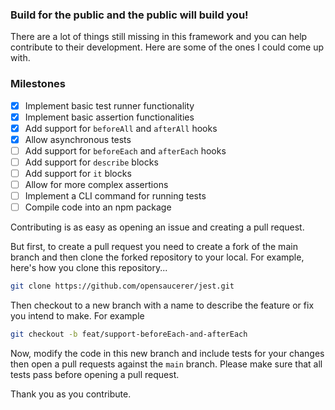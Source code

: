 ### Build for the public and the public will build you!

There are a lot of things still missing in this framework and you can help contribute to their development. Here are some of the ones I could come up with.

### Milestones

- [x] Implement basic test runner functionality
- [x] Implement basic assertion functionalities
- [x] Add support for `beforeAll` and `afterAll` hooks
- [x] Allow asynchronous tests
- [ ] Add support for `beforeEach` and `afterEach` hooks
- [ ] Add support for `describe` blocks
- [ ] Add support for `it` blocks
- [ ] Allow for more complex assertions
- [ ] Implement a CLI command for running tests
- [ ] Compile code into an npm package

Contributing is as easy as opening an issue and creating a pull request.

But first, to create a pull request you need to create a fork of the main branch and then clone the forked repository to your local.
For example, here's how you clone this repository...

```bash
git clone https://github.com/opensaucerer/jest.git
```

Then checkout to a new branch with a name to describe the feature or fix you intend to make. For example

```bash
git checkout -b feat/support-beforeEach-and-afterEach
```

Now, modify the code in this new branch and include tests for your changes then open a pull requests against the `main` branch. Please make sure that all tests pass before opening a pull request.

Thank you as you contribute.
